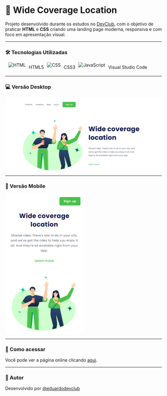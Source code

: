 # 📍 Wide Coverage Location

Projeto desenvolvido durante os estudos no [DevClub](https://rodolfomori.com.br/devclub), com o objetivo de praticar **HTML** e **CSS** criando uma landing page moderna, responsiva e com foco em apresentação visual.

---

### 🛠️ Tecnologias Utilizadas

<div style="display: flex; align-items: center; gap: 10px;">
  </p><img src="https://cdn-icons-png.flaticon.com/128/1051/1051277.png" alt="HTML" height="30"/> HTML5
  <br>
  <img src="https://cdn-icons-png.flaticon.com/128/16020/16020753.png" alt="CSS" height="30"/> CSS3
  <br>
  <img src="https://img.icons8.com/?size=48&id=9OGIyU8hrxW5&format=png" alt="JavaScript" height="30"/> Visual Studio Code
  <br>
</div>

---

### 💻 Versão Desktop

<img src="https://github.com/eduardodevclub/Wide-coverage-location/blob/main/img/Wide%20Coverage%20Location%20Desktop.png?raw=true" alt="Versão Desktop" width="600"/>

---

### 📱 Versão Mobile

<img src="https://github.com/eduardodevclub/Wide-coverage-location/blob/main/img/Wide%20Coverage%20Location%20Mobile.png?raw=true" alt="Versão Mobile" width="250"/>

---

### 🚀 Como acessar

Você pode ver a página online clicando [aqui](https://eduardodevclub.github.io/Wide-coverage-location/).  

---

### 📌 Autor

Desenvolvido por [@eduardodevclub](https://github.com/eduardodevclub)
